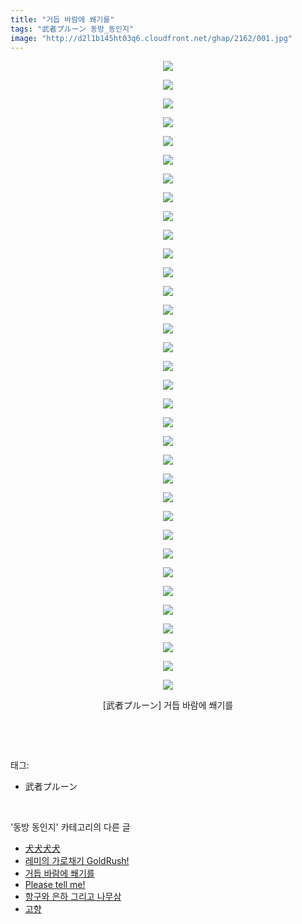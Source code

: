 ```yaml
---
title: "거듭 바람에 쐐기를"
tags: "武者プルーン 동방_동인지"
image: "http://d2l1b145ht03q6.cloudfront.net/ghap/2162/001.jpg"
---
```

<div class="article">
<p style="text-align: center; clear: none; float: none;"><img src="{{ site.imgserver1 }}/ghap/2162/001.jpg"/></p>
<p style="text-align: center; clear: none; float: none;"><img src="{{ site.imgserver1 }}/ghap/2162/002.jpg"/></p>
<p style="text-align: center; clear: none; float: none;"><img src="{{ site.imgserver1 }}/ghap/2162/003.jpg"/></p>
<p style="text-align: center; clear: none; float: none;"><img src="{{ site.imgserver1 }}/ghap/2162/004.jpg"/></p>
<p style="text-align: center; clear: none; float: none;"><img src="{{ site.imgserver1 }}/ghap/2162/005.jpg"/></p>
<p style="text-align: center; clear: none; float: none;"><img src="{{ site.imgserver1 }}/ghap/2162/006.jpg"/></p>
<p style="text-align: center; clear: none; float: none;"><img src="{{ site.imgserver1 }}/ghap/2162/007.jpg"/></p>
<p style="text-align: center; clear: none; float: none;"><img src="{{ site.imgserver1 }}/ghap/2162/008.jpg"/></p>
<p style="text-align: center; clear: none; float: none;"><img src="{{ site.imgserver1 }}/ghap/2162/009.jpg"/></p>
<p style="text-align: center; clear: none; float: none;"><img src="{{ site.imgserver1 }}/ghap/2162/010.jpg"/></p>
<p style="text-align: center; clear: none; float: none;"><img src="{{ site.imgserver1 }}/ghap/2162/011.jpg"/></p>
<p style="text-align: center; clear: none; float: none;"><img src="{{ site.imgserver1 }}/ghap/2162/012.jpg"/></p>
<p style="text-align: center; clear: none; float: none;"><img src="{{ site.imgserver1 }}/ghap/2162/013.jpg"/></p>
<p style="text-align: center; clear: none; float: none;"><img src="{{ site.imgserver1 }}/ghap/2162/014.jpg"/></p>
<p style="text-align: center; clear: none; float: none;"><img src="{{ site.imgserver1 }}/ghap/2162/015.jpg"/></p>
<p style="text-align: center; clear: none; float: none;"><img src="{{ site.imgserver1 }}/ghap/2162/016.jpg"/></p>
<p style="text-align: center; clear: none; float: none;"><img src="{{ site.imgserver1 }}/ghap/2162/017.jpg"/></p>
<p style="text-align: center; clear: none; float: none;"><img src="{{ site.imgserver1 }}/ghap/2162/018.jpg"/></p>
<p style="text-align: center; clear: none; float: none;"><img src="{{ site.imgserver1 }}/ghap/2162/019.jpg"/></p>
<p style="text-align: center; clear: none; float: none;"><img src="{{ site.imgserver1 }}/ghap/2162/020.jpg"/></p>
<p style="text-align: center; clear: none; float: none;"><img src="{{ site.imgserver1 }}/ghap/2162/021.jpg"/></p>
<p style="text-align: center; clear: none; float: none;"><img src="{{ site.imgserver1 }}/ghap/2162/022.jpg"/></p>
<p style="text-align: center; clear: none; float: none;"><img src="{{ site.imgserver1 }}/ghap/2162/023.jpg"/></p>
<p style="text-align: center; clear: none; float: none;"><img src="{{ site.imgserver1 }}/ghap/2162/024.jpg"/></p>
<p style="text-align: center; clear: none; float: none;"><img src="{{ site.imgserver1 }}/ghap/2162/025.jpg"/></p>
<p style="text-align: center; clear: none; float: none;"><img src="{{ site.imgserver1 }}/ghap/2162/026.jpg"/></p>
<p style="text-align: center; clear: none; float: none;"><img src="{{ site.imgserver1 }}/ghap/2162/027.jpg"/></p>
<p style="text-align: center; clear: none; float: none;"><img src="{{ site.imgserver1 }}/ghap/2162/028.jpg"/></p>
<p style="text-align: center; clear: none; float: none;"><img src="{{ site.imgserver1 }}/ghap/2162/029.jpg"/></p>
<p style="text-align: center; clear: none; float: none;"><img src="{{ site.imgserver1 }}/ghap/2162/030.jpg"/></p>
<p style="text-align: center; clear: none; float: none;"><img src="{{ site.imgserver1 }}/ghap/2162/031.jpg"/></p>
<p style="text-align: center; clear: none; float: none;"><img src="{{ site.imgserver1 }}/ghap/2162/032.jpg"/></p>
<p style="text-align: center; clear: none; float: none;"><img src="{{ site.imgserver1 }}/ghap/2162/033.jpg"/></p>
<p style="text-align: center; clear: none; float: none;"><img src="{{ site.imgserver1 }}/ghap/2162/034.jpg"/></p>
<p style="text-align: center; clear: none; float: none;">[武者プルーン] 거듭 바람에 쐐기를</p>
<p><br/></p>
</div><br/>
<div class="tagTrail">
<p>태그: </p>
<ul>
<li>武者プルーン</li>
</ul>
</div><br/>
<div class="another">
<p>'동방 동인지' 카테고리의 다른 글</p>
<ul>
<li><a href="/ghap_2166">犬犬犬犬</a></li>
<li><a href="/ghap_2163">레미의 가로채기 GoldRush!</a></li>
<li><a href="/ghap_2162">거듭 바람에 쐐기를</a></li>
<li><a href="/ghap_2161">Please tell me!</a></li>
<li><a href="/ghap_2160">항구와 은하 그리고 나무삼</a></li>
<li><a href="/ghap_2159">고향</a></li>
</ul>
</div><br/>
<div class="cb_module cb_fluid">
<div class="cb_wrt cb_profile">
</div><!-- commentList close -->
</div><br/>
